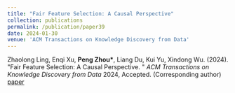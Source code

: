 ```yaml
---
title: "Fair Feature Selection: A Causal Perspective"
collection: publications
permalink: /publication/paper39
date: 2024-01-30
venue: 'ACM Transactions on Knowledge Discovery from Data'
---
```


Zhaolong Ling, Enqi Xu, **Peng Zhou\***, Liang Du, Kui Yu, Xindong Wu. (2024). &quot;Fair Feature Selection: A Causal Perspective. &quot; <i>ACM Transactions on Knowledge Discovery from Data</i> 2024, Accepted.  (Corresponding author) [paper](http://Doctor-Nobody.github.io/papers/tkdd2024.pdf) 
